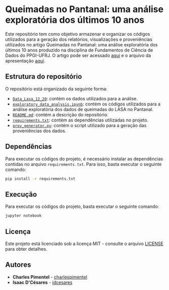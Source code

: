 # Queimadas no Pantanal: uma análise exploratória dos últimos 10 anos
Este repositório tem como objetivo armazenar e organizar os códigos utilizados para a geração dos relatórios, visualizações e proveniências utilizados no artigo Queimadas no Pantanal: uma análise exploratória dos últimos 10 anos produzido na disciplina de Fundamentos de Ciência de Dados do PPGI-UFRJ. O artigo pode ser acessado [aqui]() e o arquivo da apresentação [aqui]().

## Estrutura do repositório
O repositório está organizado da seguinte forma:
- [`Data_Lasa_12_20`](Data_Lasa_12_21/): contém os dados utilizados para a análise.
- [`exploratory_data_analysis.ipynb`](exploratory_data_analysis.ipynb): contém os códigos utilizados para a análise exploratória dos dados de queimadas do LASA no Pantanal.
- [`README.md`](README.md): contém a descrição do repositório.
- [`requirements.txt`](requirements.txt): contém as dependências utilizadas no projeto.
- [`prov_generator.py`](prov_generator.py): contém o script utilizado para a geração das proveniências dos dados.

## Dependências
Para executar os códigos do projeto, é necessário instalar as dependências contidas no arquivo `requirements.txt`. Para isso, basta executar o seguinte comando:
```bash
pip install -r requirements.txt
```
## Execução
Para executar os códigos do projeto, basta executar o seguinte comando:
```bash
jupyter notebook
```

## Licença
Este projeto está licenciado sob a licença MIT - consulte o arquivo [LICENSE](LICENSE) para obter detalhes.

## Autores
- **Charles Pimentel** - [charlespimentel](https://github.com/charlespimentel)
- **Isaac D'Césares** - [idcesares](https://github.com/idcesares)